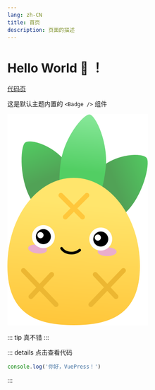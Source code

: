 ```yaml
---
lang: zh-CN
title: 首页
description: 页面的描述
---
```


# Hello World :tada: ！
[代码页](/code/)

这是默认主题内置的 `<Badge />` 组件 <Badge text="演示" />

![图片](./logo.png)

::: tip
真不错
:::

::: details 点击查看代码
```js
console.log('你好，VuePress！')
```
:::